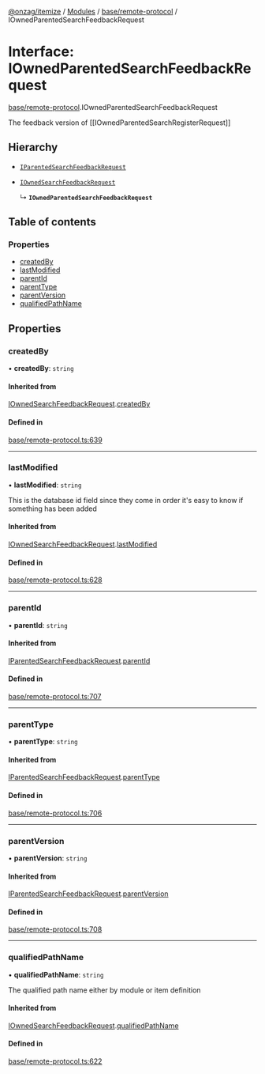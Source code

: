 [@onzag/itemize](../README.md) / [Modules](../modules.md) / [base/remote-protocol](../modules/base_remote_protocol.md) / IOwnedParentedSearchFeedbackRequest

# Interface: IOwnedParentedSearchFeedbackRequest

[base/remote-protocol](../modules/base_remote_protocol.md).IOwnedParentedSearchFeedbackRequest

The feedback version of [[IOwnedParentedSearchRegisterRequest]]

## Hierarchy

- [`IParentedSearchFeedbackRequest`](base_remote_protocol.IParentedSearchFeedbackRequest.md)

- [`IOwnedSearchFeedbackRequest`](base_remote_protocol.IOwnedSearchFeedbackRequest.md)

  ↳ **`IOwnedParentedSearchFeedbackRequest`**

## Table of contents

### Properties

- [createdBy](base_remote_protocol.IOwnedParentedSearchFeedbackRequest.md#createdby)
- [lastModified](base_remote_protocol.IOwnedParentedSearchFeedbackRequest.md#lastmodified)
- [parentId](base_remote_protocol.IOwnedParentedSearchFeedbackRequest.md#parentid)
- [parentType](base_remote_protocol.IOwnedParentedSearchFeedbackRequest.md#parenttype)
- [parentVersion](base_remote_protocol.IOwnedParentedSearchFeedbackRequest.md#parentversion)
- [qualifiedPathName](base_remote_protocol.IOwnedParentedSearchFeedbackRequest.md#qualifiedpathname)

## Properties

### createdBy

• **createdBy**: `string`

#### Inherited from

[IOwnedSearchFeedbackRequest](base_remote_protocol.IOwnedSearchFeedbackRequest.md).[createdBy](base_remote_protocol.IOwnedSearchFeedbackRequest.md#createdby)

#### Defined in

[base/remote-protocol.ts:639](https://github.com/onzag/itemize/blob/73e0c39e/base/remote-protocol.ts#L639)

___

### lastModified

• **lastModified**: `string`

This is the database id field
since they come in order it's easy to know if
something has been added

#### Inherited from

[IOwnedSearchFeedbackRequest](base_remote_protocol.IOwnedSearchFeedbackRequest.md).[lastModified](base_remote_protocol.IOwnedSearchFeedbackRequest.md#lastmodified)

#### Defined in

[base/remote-protocol.ts:628](https://github.com/onzag/itemize/blob/73e0c39e/base/remote-protocol.ts#L628)

___

### parentId

• **parentId**: `string`

#### Inherited from

[IParentedSearchFeedbackRequest](base_remote_protocol.IParentedSearchFeedbackRequest.md).[parentId](base_remote_protocol.IParentedSearchFeedbackRequest.md#parentid)

#### Defined in

[base/remote-protocol.ts:707](https://github.com/onzag/itemize/blob/73e0c39e/base/remote-protocol.ts#L707)

___

### parentType

• **parentType**: `string`

#### Inherited from

[IParentedSearchFeedbackRequest](base_remote_protocol.IParentedSearchFeedbackRequest.md).[parentType](base_remote_protocol.IParentedSearchFeedbackRequest.md#parenttype)

#### Defined in

[base/remote-protocol.ts:706](https://github.com/onzag/itemize/blob/73e0c39e/base/remote-protocol.ts#L706)

___

### parentVersion

• **parentVersion**: `string`

#### Inherited from

[IParentedSearchFeedbackRequest](base_remote_protocol.IParentedSearchFeedbackRequest.md).[parentVersion](base_remote_protocol.IParentedSearchFeedbackRequest.md#parentversion)

#### Defined in

[base/remote-protocol.ts:708](https://github.com/onzag/itemize/blob/73e0c39e/base/remote-protocol.ts#L708)

___

### qualifiedPathName

• **qualifiedPathName**: `string`

The qualified path name either by module
or item definition

#### Inherited from

[IOwnedSearchFeedbackRequest](base_remote_protocol.IOwnedSearchFeedbackRequest.md).[qualifiedPathName](base_remote_protocol.IOwnedSearchFeedbackRequest.md#qualifiedpathname)

#### Defined in

[base/remote-protocol.ts:622](https://github.com/onzag/itemize/blob/73e0c39e/base/remote-protocol.ts#L622)
